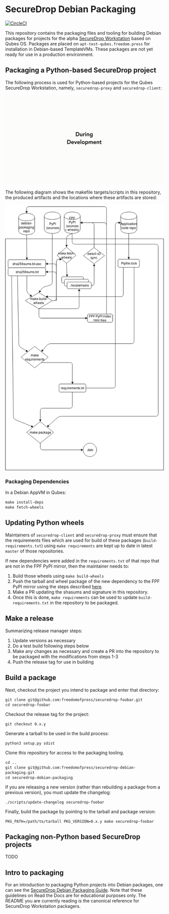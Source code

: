 # SecureDrop Debian Packaging

[![CircleCI](https://circleci.com/gh/freedomofpress/securedrop-debian-packaging/tree/master.svg?style=svg)](https://circleci.com/gh/freedomofpress/securedrop-debian-packaging/tree/master)

This repository contains the packaging files and tooling for building Debian packages for projects for the alpha [SecureDrop Workstation](https://github.com/freedomofpress/securedrop-workstation) based on Qubes OS. Packages are placed on `apt-test-qubes.freedom.press` for installation in Debian-based TemplateVMs. These packages are not yet ready for use in a production environment.

## Packaging a Python-based SecureDrop project

The following process is used for Python-based projects for the Qubes SecureDrop Workstation, namely, `securedrop-proxy` and `securedrop-client`:

![gif explaining what is committed where](images/securedrop-pip-mirror.gif)

The following diagram shows the makefile targets/scripts in this repository, the produced artifacts and the locations where these artifacts are stored:

![Packaging Workflow](images/diagram.png)

### Packaging Dependencies

In a Debian AppVM in Qubes:

```
make install-deps
make fetch-wheels
```

## Updating Python wheels

Maintainers of `securedrop-client` and `securedrop-proxy` must ensure that
the requirements files which are used for build of these packages (`build-requirements.txt`)
using `make requirements` are kept up to date in latest `master` of those repositories.

If new dependencies were added in the `requirements.txt` of that
repo that are not in the FPF PyPI mirror, then the maintainer needs
to:

1. Build those wheels using `make build-wheels`
2. Push the tarball and wheel package of the new
dependency to the FPF PyPI mirror using the steps described [here](https://github.com/freedomofpress/securedrop-debian-packaging-guide/issues/6).
3. Make a PR updating the shasums and signature in this repository.
4. Once this is done, `make requirements` can be used to update `build-requirements.txt`
in the repository to be packaged.

## Make a release

Summarizing release manager steps:

1. Update versions as necessary
2. Do a test build following steps below
3. Make any changes as necessary and create a PR into the repository to be packaged with the modifications from steps 1-3
4. Push the release tag for use in building

## Build a package

Next, checkout the project you intend to package and enter that directory:

```
git clone git@github.com:freedomofpress/securedrop-foobar.git
cd securedrop-foobar
```

Checkout the release tag for the project:

```
git checkout 0.x.y
```

Generate a tarball to be used in the build process:

```
python3 setup.py sdist
```

Clone this repository for access to the packaging tooling.

```
cd ..
git clone git@github.com:freedomofpress/securedrop-debian-packaging.git
cd securedrop-debian-packaging
```

If you are releasing a new version (rather than rebuilding a package from a previous version),
you must update the changelog:

```
./scripts/update-changelog securedrop-foobar
```

Finally, build the package by pointing to the tarball and package version:

```
PKG_PATH=/path/to/tarball PKG_VERSION=0.x.y make securedrop-foobar
```

## Packaging non-Python based SecureDrop projects

TODO

## Intro to packaging

For an introduction to packaging Python projects into Debian packages, one can see the [SecureDrop Debian Packaging Guide](https://securedrop-debian-packaging-guide.readthedocs.io/en/latest/). Note that these guidelines on Read the Docs are for educational purposes only. The README you are currently reading is the canonical reference for SecureDrop Workstation packagers. 

